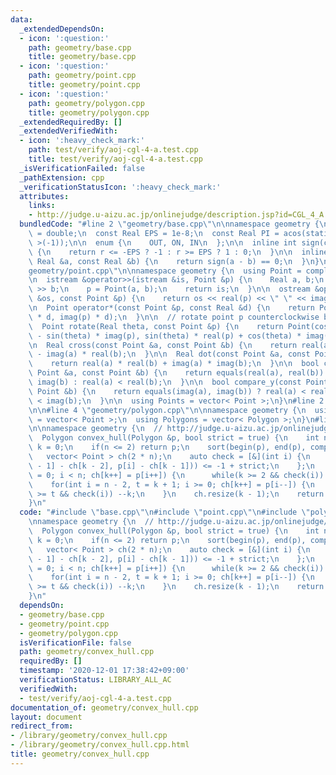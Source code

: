 ```yaml
---
data:
  _extendedDependsOn:
  - icon: ':question:'
    path: geometry/base.cpp
    title: geometry/base.cpp
  - icon: ':question:'
    path: geometry/point.cpp
    title: geometry/point.cpp
  - icon: ':question:'
    path: geometry/polygon.cpp
    title: geometry/polygon.cpp
  _extendedRequiredBy: []
  _extendedVerifiedWith:
  - icon: ':heavy_check_mark:'
    path: test/verify/aoj-cgl-4-a.test.cpp
    title: test/verify/aoj-cgl-4-a.test.cpp
  _isVerificationFailed: false
  _pathExtension: cpp
  _verificationStatusIcon: ':heavy_check_mark:'
  attributes:
    links:
    - http://judge.u-aizu.ac.jp/onlinejudge/description.jsp?id=CGL_4_A
  bundledCode: "#line 2 \"geometry/base.cpp\"\n\nnamespace geometry {\n  using Real\
    \ = double;\n  const Real EPS = 1e-8;\n  const Real PI = acos(static_cast< Real\
    \ >(-1));\n\n  enum {\n    OUT, ON, IN\n  };\n\n  inline int sign(const Real &r)\
    \ {\n    return r <= -EPS ? -1 : r >= EPS ? 1 : 0;\n  }\n\n  inline bool equals(const\
    \ Real &a, const Real &b) {\n    return sign(a - b) == 0;\n  }\n}\n#line 3 \"\
    geometry/point.cpp\"\n\nnamespace geometry {\n  using Point = complex< Real >;\n\
    \n  istream &operator>>(istream &is, Point &p) {\n    Real a, b;\n    is >> a\
    \ >> b;\n    p = Point(a, b);\n    return is;\n  }\n\n  ostream &operator<<(ostream\
    \ &os, const Point &p) {\n    return os << real(p) << \" \" << imag(p);\n  }\n\
    \n  Point operator*(const Point &p, const Real &d) {\n    return Point(real(p)\
    \ * d, imag(p) * d);\n  }\n\n  // rotate point p counterclockwise by theta rad\n\
    \  Point rotate(Real theta, const Point &p) {\n    return Point(cos(theta) * real(p)\
    \ - sin(theta) * imag(p), sin(theta) * real(p) + cos(theta) * imag(p));\n  }\n\
    \n  Real cross(const Point &a, const Point &b) {\n    return real(a) * imag(b)\
    \ - imag(a) * real(b);\n  }\n\n  Real dot(const Point &a, const Point &b) {\n\
    \    return real(a) * real(b) + imag(a) * imag(b);\n  }\n\n  bool compare_x(const\
    \ Point &a, const Point &b) {\n    return equals(real(a), real(b)) ? imag(a) <\
    \ imag(b) : real(a) < real(b);\n  }\n\n  bool compare_y(const Point &a, const\
    \ Point &b) {\n    return equals(imag(a), imag(b)) ? real(a) < real(b) : imag(a)\
    \ < imag(b);\n  }\n\n  using Points = vector< Point >;\n}\n#line 2 \"geometry/polygon.cpp\"\
    \n\n#line 4 \"geometry/polygon.cpp\"\n\nnamespace geometry {\n  using Polygon\
    \ = vector< Point >;\n  using Polygons = vector< Polygon >;\n}\n#line 4 \"geometry/convex_hull.cpp\"\
    \n\nnamespace geometry {\n  // http://judge.u-aizu.ac.jp/onlinejudge/description.jsp?id=CGL_4_A\n\
    \  Polygon convex_hull(Polygon &p, bool strict = true) {\n    int n = (int) p.size(),\
    \ k = 0;\n    if(n <= 2) return p;\n    sort(begin(p), end(p), compare_x);\n \
    \   vector< Point > ch(2 * n);\n    auto check = [&](int i) {\n      return sign(cross(ch[k\
    \ - 1] - ch[k - 2], p[i] - ch[k - 1])) <= -1 + strict;\n    };\n    for(int i\
    \ = 0; i < n; ch[k++] = p[i++]) {\n      while(k >= 2 && check(i)) --k;\n    }\n\
    \    for(int i = n - 2, t = k + 1; i >= 0; ch[k++] = p[i--]) {\n      while(k\
    \ >= t && check(i)) --k;\n    }\n    ch.resize(k - 1);\n    return ch;\n  }\n\
    }\n"
  code: "#include \"base.cpp\"\n#include \"point.cpp\"\n#include \"polygon.cpp\"\n\
    \nnamespace geometry {\n  // http://judge.u-aizu.ac.jp/onlinejudge/description.jsp?id=CGL_4_A\n\
    \  Polygon convex_hull(Polygon &p, bool strict = true) {\n    int n = (int) p.size(),\
    \ k = 0;\n    if(n <= 2) return p;\n    sort(begin(p), end(p), compare_x);\n \
    \   vector< Point > ch(2 * n);\n    auto check = [&](int i) {\n      return sign(cross(ch[k\
    \ - 1] - ch[k - 2], p[i] - ch[k - 1])) <= -1 + strict;\n    };\n    for(int i\
    \ = 0; i < n; ch[k++] = p[i++]) {\n      while(k >= 2 && check(i)) --k;\n    }\n\
    \    for(int i = n - 2, t = k + 1; i >= 0; ch[k++] = p[i--]) {\n      while(k\
    \ >= t && check(i)) --k;\n    }\n    ch.resize(k - 1);\n    return ch;\n  }\n\
    }\n"
  dependsOn:
  - geometry/base.cpp
  - geometry/point.cpp
  - geometry/polygon.cpp
  isVerificationFile: false
  path: geometry/convex_hull.cpp
  requiredBy: []
  timestamp: '2020-12-01 17:38:42+09:00'
  verificationStatus: LIBRARY_ALL_AC
  verifiedWith:
  - test/verify/aoj-cgl-4-a.test.cpp
documentation_of: geometry/convex_hull.cpp
layout: document
redirect_from:
- /library/geometry/convex_hull.cpp
- /library/geometry/convex_hull.cpp.html
title: geometry/convex_hull.cpp
---
```

